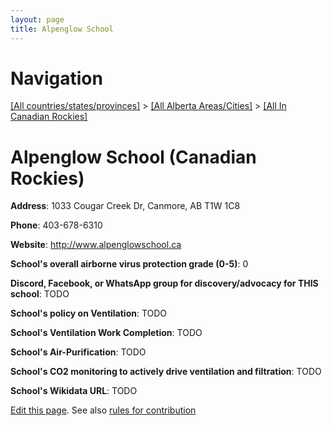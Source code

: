 ```yaml
---
layout: page
title: Alpenglow School
---
```

# Navigation

[[All countries/states/provinces]](../../..) > [[All Alberta Areas/Cities]](../..) > [[All In Canadian Rockies]](..)

# Alpenglow School (Canadian Rockies)

**Address**: 1033 Cougar Creek Dr, Canmore, AB T1W 1C8

**Phone**: 403-678-6310

**Website**: <http://www.alpenglowschool.ca>

**School's overall airborne virus protection grade (0-5)**: 0

**Discord, Facebook, or WhatsApp group for discovery/advocacy for THIS school**: TODO

**School's policy on Ventilation**: TODO

**School's Ventilation Work Completion**: TODO

**School's Air-Purification**: TODO

**School's CO2 monitoring to actively drive ventilation and filtration**: TODO

**School's Wikidata URL**: TODO


[Edit this page](https://github.com/ventilate-schools/AB/edit/main/./Canadian_Rockies/Alpenglow_School.md). See also [rules for contribution](../../../contribution-rules/)